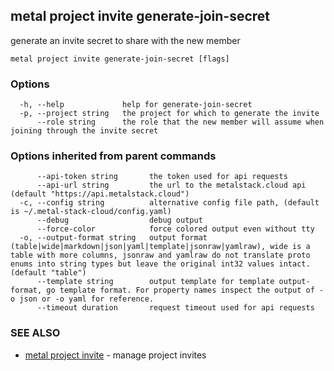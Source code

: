 ## metal project invite generate-join-secret

generate an invite secret to share with the new member

```
metal project invite generate-join-secret [flags]
```

### Options

```
  -h, --help             help for generate-join-secret
  -p, --project string   the project for which to generate the invite
      --role string      the role that the new member will assume when joining through the invite secret
```

### Options inherited from parent commands

```
      --api-token string       the token used for api requests
      --api-url string         the url to the metalstack.cloud api (default "https://api.metalstack.cloud")
  -c, --config string          alternative config file path, (default is ~/.metal-stack-cloud/config.yaml)
      --debug                  debug output
      --force-color            force colored output even without tty
  -o, --output-format string   output format (table|wide|markdown|json|yaml|template|jsonraw|yamlraw), wide is a table with more columns, jsonraw and yamlraw do not translate proto enums into string types but leave the original int32 values intact. (default "table")
      --template string        output template for template output-format, go template format. For property names inspect the output of -o json or -o yaml for reference.
      --timeout duration       request timeout used for api requests
```

### SEE ALSO

* [metal project invite](metal_project_invite.md)	 - manage project invites

